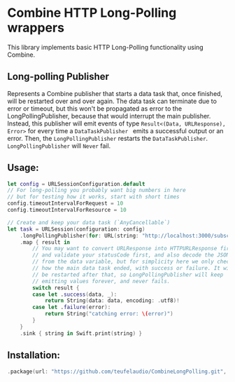 # Combine HTTP Long-Polling wrappers

This library implements basic HTTP Long-Polling functionality using Combine.

## Long-polling Publisher

Represents a Combine publisher that starts a data task that, once finished, will be restarted over and over again. The data task can terminate due to error or timeout, but this won't be propagated as error to the LongPollingPublisher, because that would interrupt the main publisher. Instead, this publisher will emit events of type `Result<(Data, URLResponse), Error>` for every time a `DataTaskPublisher ` emits a successful output or an error. Then, the `LongPollingPublisher` restarts the `DataTaskPublisher`.
`LongPollingPublisher` will `Never` fail.

## Usage:

```swift
let config = URLSessionConfiguration.default
// For long-polling you probably want big numbers in here
// but for testing how it works, start with short times
config.timeoutIntervalForRequest = 10
config.timeoutIntervalForResource = 10

// Create and keep your data task (`AnyCancellable`)
let task = URLSession(configuration: config)
    .longPollingPublisher(for: URL(string: "http://localhost:3000/subscribe")!)
    .map { result in
        // You may want to convert URLResponse into HTTPURLResponse first
        // and validate your statusCode first, and also decode the JSON
        // from the data variable, but for simplicity here we only check
        // how the main data task ended, with success or failure. It will
        // be restarted after that, so LongPollingPublisher will keep
        // emitting values forever, and never fails.
        switch result {
        case let .success(data, _):
            return String(data: data, encoding: .utf8)!
        case let .failure(error):
            return String("catching error: \(error)")
        }
    }
    .sink { string in Swift.print(string) }
```

## Installation:

```swift
.package(url: "https://github.com/teufelaudio/CombineLongPolling.git", .branch("master"))
```
